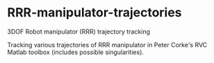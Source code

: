 # RRR-manipulator-trajectories
3DOF Robot manipulator (RRR) trajectory tracking

Tracking various trajectories of RRR manipulator in Peter Corke's RVC Matlab toolbox (includes possible singularities).
